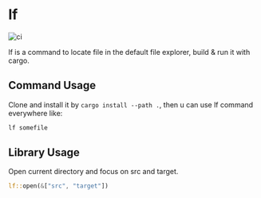 # lf
![ci](https://github.com/reminia/lf-rs/actions/workflows/rust.yml/badge.svg)

lf is a command to locate file in the default file explorer, build & run it with cargo.

## Command Usage
Clone and install it by `cargo install --path .`, then u can use lf command everywhere like:
```bash
lf somefile
```

## Library Usage
Open current directory and focus on src and target.

```rust
lf::open(&["src", "target"])
```
